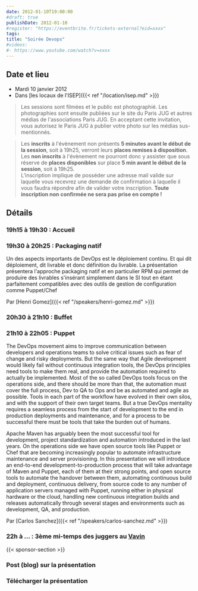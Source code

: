 ```yaml
---
date: 2012-01-10T19:00:00
#draft: true
publishDate: 2012-01-10
#register: "https://eventbrite.fr/tickets-external?eid=xxxx"
tags:
title: "Soirée Devops"
#videos: 
#- https://www.youtube.com/watch?v=xxxx
---
```


## Date et lieu

* Mardi 10 janvier 2012
* Dans [les locaux de l'ISEP]({{< ref "/location/isep.md" >}})

> Les sessions sont filmées et le public est photographié. Les photographies sont ensuite publiées sur le site du Paris JUG et autres médias de l'associations Paris JUG. En acceptant cette invitation, vous autorisez le Paris JUG à publier votre photo sur les médias sus-mentionnés.

> Les **inscrits** à l'évènement non présents **5 minutes avant le début de la session**, soit à 19h25, verront leurs **places remises à disposition**.  
Les **non inscrits** à l'évènement ne pourront donc y assister que sous réserve de **places disponibles** sur place **5 min avant le début de la session**, soit à 19h25.  
L’inscription implique de posséder une adresse mail valide sur laquelle vous recevrez une demande de confirmation à laquelle il vous faudra répondre afin de valider votre inscription.
**Toute inscription non confirmée ne sera pas prise en compte !**

## Détails

### 19h15 à 19h30 : Accueil

### 19h30 à 20h25 : Packaging natif

Un des aspects importants de DevOps est le déploiement continu. Et qui dit déploiement, dit livrable et donc définition du livrable. La présentation présentera l'approche packaging natif et en particulier RPM qui permet de produire des livrables s'insérant simplement dans le SI tout en étant parfaitement compatibles avec des outils de gestion de configuration comme Puppet/Chef

Par [Henri Gomez]({{< ref "/speakers/henri-gomez.md" >}})

### 20h30 à 21h10 : Buffet

### 21h10 à 22h05 : Puppet

The DevOps movement aims to improve communication between developers and operations teams to solve critical issues such as fear of change and risky deployments. But the same way that Agile development would likely fail without continuous integration tools, the DevOps principles need tools to make them real, and provide the automation required to actually be implemented. Most of the so called DevOps tools focus on the operations side, and there should be more than that, the automation must cover the full process, Dev to QA to Ops and be as automated and agile as possible. Tools in each part of the workflow have evolved in their own silos, and with the support of their own target teams. But a true DevOps mentality requires a seamless process from the start of development to the end in production deployments and maintenance, and for a process to be successful there must be tools that take the burden out of humans.

Apache Maven has arguably been the most successful tool for development, project standardization and automation introduced in the last years. On the operations side we have open source tools like Puppet or Chef that are becoming increasingly popular to automate infrastructure maintenance and server provisioning. In this presentation we will introduce an end-to-end development-to-production process that will take advantage of Maven and Puppet, each of them at their strong points, and open source tools to automate the handover between them, automating continuous build and deployment, continuous delivery, from source code to any number of application servers managed with Puppet, running either in physical hardware or the cloud, handling new continuous integration builds and releases automatically through several stages and environments such as development, QA, and production.

Par [Carlos Sanchez]({{< ref "/speakers/carlos-sanchez.md" >}})

### 22h à ... : 3ème mi-temps des juggers au [Vavin](https://maps.google.fr/maps/place?hl=fr&sourceid=navclient-ff&rlz=1B3GGGL_frFR294FR295&um=1&ie=UTF-8&q=restaurant+le+vavin+paris&fb=1&gl=fr&hq=restaurant+le+vavin&hnear=paris&cid=16763854041267710574)

{{< sponsor-section >}}

### Post (blog) sur la présentation

### Télécharger la présentation
